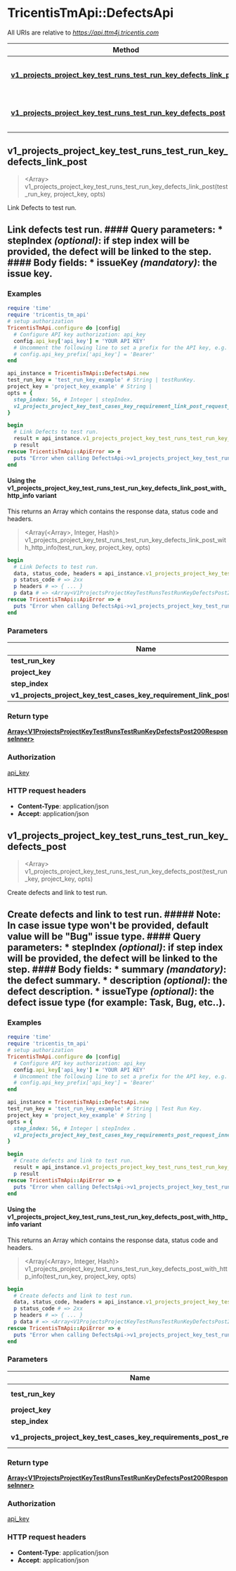 # TricentisTmApi::DefectsApi

All URIs are relative to *https://api.ttm4j.tricentis.com*

| Method | HTTP request | Description |
| ------ | ------------ | ----------- |
| [**v1_projects_project_key_test_runs_test_run_key_defects_link_post**](DefectsApi.md#v1_projects_project_key_test_runs_test_run_key_defects_link_post) | **POST** /v1/projects/{project-key}/test-runs/{test-run-key}/defects/link | Link Defects to test run. |
| [**v1_projects_project_key_test_runs_test_run_key_defects_post**](DefectsApi.md#v1_projects_project_key_test_runs_test_run_key_defects_post) | **POST** /v1/projects/{project-key}/test-runs/{test-run-key}/defects | Create defects and link to test run. |


## v1_projects_project_key_test_runs_test_run_key_defects_link_post

> <Array<V1ProjectsProjectKeyTestRunsTestRunKeyDefectsPost200ResponseInner>> v1_projects_project_key_test_runs_test_run_key_defects_link_post(test_run_key, project_key, opts)

Link Defects to test run.

## Link defects test run.                #### Query parameters:  * **stepIndex** _(optional)_: if step index will be provided, the defect will be linked to the step.                #### Body fields:  * **issueKey** _(mandatory)_: the issue key.

### Examples

```ruby
require 'time'
require 'tricentis_tm_api'
# setup authorization
TricentisTmApi.configure do |config|
  # Configure API key authorization: api_key
  config.api_key['api_key'] = 'YOUR API KEY'
  # Uncomment the following line to set a prefix for the API key, e.g. 'Bearer' (defaults to nil)
  # config.api_key_prefix['api_key'] = 'Bearer'
end

api_instance = TricentisTmApi::DefectsApi.new
test_run_key = 'test_run_key_example' # String | testRunKey.
project_key = 'project_key_example' # String | 
opts = {
  step_index: 56, # Integer | stepIndex.
  v1_projects_project_key_test_cases_key_requirement_link_post_request_inner: [TricentisTmApi::V1ProjectsProjectKeyTestCasesKeyRequirementLinkPostRequestInner.new] # Array<V1ProjectsProjectKeyTestCasesKeyRequirementLinkPostRequestInner> | defects.
}

begin
  # Link Defects to test run.
  result = api_instance.v1_projects_project_key_test_runs_test_run_key_defects_link_post(test_run_key, project_key, opts)
  p result
rescue TricentisTmApi::ApiError => e
  puts "Error when calling DefectsApi->v1_projects_project_key_test_runs_test_run_key_defects_link_post: #{e}"
end
```

#### Using the v1_projects_project_key_test_runs_test_run_key_defects_link_post_with_http_info variant

This returns an Array which contains the response data, status code and headers.

> <Array(<Array<V1ProjectsProjectKeyTestRunsTestRunKeyDefectsPost200ResponseInner>>, Integer, Hash)> v1_projects_project_key_test_runs_test_run_key_defects_link_post_with_http_info(test_run_key, project_key, opts)

```ruby
begin
  # Link Defects to test run.
  data, status_code, headers = api_instance.v1_projects_project_key_test_runs_test_run_key_defects_link_post_with_http_info(test_run_key, project_key, opts)
  p status_code # => 2xx
  p headers # => { ... }
  p data # => <Array<V1ProjectsProjectKeyTestRunsTestRunKeyDefectsPost200ResponseInner>>
rescue TricentisTmApi::ApiError => e
  puts "Error when calling DefectsApi->v1_projects_project_key_test_runs_test_run_key_defects_link_post_with_http_info: #{e}"
end
```

### Parameters

| Name | Type | Description | Notes |
| ---- | ---- | ----------- | ----- |
| **test_run_key** | **String** | testRunKey. |  |
| **project_key** | **String** |  |  |
| **step_index** | **Integer** | stepIndex. | [optional] |
| **v1_projects_project_key_test_cases_key_requirement_link_post_request_inner** | [**Array&lt;V1ProjectsProjectKeyTestCasesKeyRequirementLinkPostRequestInner&gt;**](V1ProjectsProjectKeyTestCasesKeyRequirementLinkPostRequestInner.md) | defects. | [optional] |

### Return type

[**Array&lt;V1ProjectsProjectKeyTestRunsTestRunKeyDefectsPost200ResponseInner&gt;**](V1ProjectsProjectKeyTestRunsTestRunKeyDefectsPost200ResponseInner.md)

### Authorization

[api_key](../README.md#api_key)

### HTTP request headers

- **Content-Type**: application/json
- **Accept**: application/json


## v1_projects_project_key_test_runs_test_run_key_defects_post

> <Array<V1ProjectsProjectKeyTestRunsTestRunKeyDefectsPost200ResponseInner>> v1_projects_project_key_test_runs_test_run_key_defects_post(test_run_key, project_key, opts)

Create defects and link to test run.

## Create defects and link to test run.  ##### Note: In case issue type won't be provided, default value will be \"Bug\" issue type.                #### Query parameters:  * **stepIndex** _(optional)_: if step index will be provided, the defect will be linked to the step.                #### Body fields:  * **summary** _(mandatory)_: the defect summary.  * **description** _(optional)_: the defect description.  * **issueType** _(optional)_: the defect issue type (for example: Task, Bug, etc..).

### Examples

```ruby
require 'time'
require 'tricentis_tm_api'
# setup authorization
TricentisTmApi.configure do |config|
  # Configure API key authorization: api_key
  config.api_key['api_key'] = 'YOUR API KEY'
  # Uncomment the following line to set a prefix for the API key, e.g. 'Bearer' (defaults to nil)
  # config.api_key_prefix['api_key'] = 'Bearer'
end

api_instance = TricentisTmApi::DefectsApi.new
test_run_key = 'test_run_key_example' # String | Test Run Key.
project_key = 'project_key_example' # String | 
opts = {
  step_index: 56, # Integer | stepIndex .
  v1_projects_project_key_test_cases_key_requirements_post_request_inner: [TricentisTmApi::V1ProjectsProjectKeyTestCasesKeyRequirementsPostRequestInner.new] # Array<V1ProjectsProjectKeyTestCasesKeyRequirementsPostRequestInner> | defects to create.
}

begin
  # Create defects and link to test run.
  result = api_instance.v1_projects_project_key_test_runs_test_run_key_defects_post(test_run_key, project_key, opts)
  p result
rescue TricentisTmApi::ApiError => e
  puts "Error when calling DefectsApi->v1_projects_project_key_test_runs_test_run_key_defects_post: #{e}"
end
```

#### Using the v1_projects_project_key_test_runs_test_run_key_defects_post_with_http_info variant

This returns an Array which contains the response data, status code and headers.

> <Array(<Array<V1ProjectsProjectKeyTestRunsTestRunKeyDefectsPost200ResponseInner>>, Integer, Hash)> v1_projects_project_key_test_runs_test_run_key_defects_post_with_http_info(test_run_key, project_key, opts)

```ruby
begin
  # Create defects and link to test run.
  data, status_code, headers = api_instance.v1_projects_project_key_test_runs_test_run_key_defects_post_with_http_info(test_run_key, project_key, opts)
  p status_code # => 2xx
  p headers # => { ... }
  p data # => <Array<V1ProjectsProjectKeyTestRunsTestRunKeyDefectsPost200ResponseInner>>
rescue TricentisTmApi::ApiError => e
  puts "Error when calling DefectsApi->v1_projects_project_key_test_runs_test_run_key_defects_post_with_http_info: #{e}"
end
```

### Parameters

| Name | Type | Description | Notes |
| ---- | ---- | ----------- | ----- |
| **test_run_key** | **String** | Test Run Key. |  |
| **project_key** | **String** |  |  |
| **step_index** | **Integer** | stepIndex . | [optional] |
| **v1_projects_project_key_test_cases_key_requirements_post_request_inner** | [**Array&lt;V1ProjectsProjectKeyTestCasesKeyRequirementsPostRequestInner&gt;**](V1ProjectsProjectKeyTestCasesKeyRequirementsPostRequestInner.md) | defects to create. | [optional] |

### Return type

[**Array&lt;V1ProjectsProjectKeyTestRunsTestRunKeyDefectsPost200ResponseInner&gt;**](V1ProjectsProjectKeyTestRunsTestRunKeyDefectsPost200ResponseInner.md)

### Authorization

[api_key](../README.md#api_key)

### HTTP request headers

- **Content-Type**: application/json
- **Accept**: application/json


